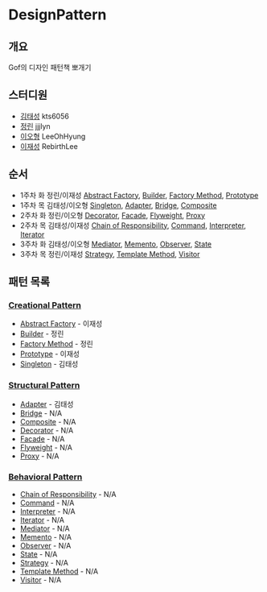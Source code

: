# DesignPattern 
## 개요
Gof의 디자인 패턴책 뽀개기
## 스터디원
- [김태성](https://github.com/kts6056) kts6056
- [정린](https://github.com/jjjlyn) jjjlyn
- [이오형](https://github.com/LeeOhHyung) LeeOhHyung
- [이재성](https://github.com/RebirthLee) RebirthLee
## 순서
- 1주차 화 정린/이재성 [Abstract Factory](CreationalPattern/AbstractFactory), [Builder](CreationalPattern/Builder), [Factory Method](CreationalPattern/FactoryMethod), [Prototype](CreationalPattern/Prototype)
- 1주차 목 김태성/이오형 [Singleton](CreationalPattern/Singleton), [Adapter](StructuralPattern/Adapter), [Bridge](StructuralPattern/Bridge), [Composite](StructuralPattern/Composite)
- 2주차 화 정린/이오형 [Decorator](StructuralPattern/Decorator), [Facade](StructuralPattern/Facade), [Flyweight](StructuralPattern/Flyweight), [Proxy](StructuralPattern/Proxy)
- 2주차 목 김태성/이재성 [Chain of Responsibility](BehavioralPattern/ChainOfResponsibility), [Command](BehavioralPattern/Command), [Interpreter](BehavioralPattern/Interpreter), [Iterator](BehavioralPattern/Iterator)
- 3주차 화 김태성/이오형 [Mediator](BehavioralPattern/Mediator), [Memento](BehavioralPattern/Memento), [Observer](BehavioralPattern/Observer), [State](BehavioralPattern/State)
- 3주차 목 정린/이재성 [Strategy](BehavioralPattern/Strategy), [Template Method](BehavioralPattern/TemplateMethod), [Visitor](BehavioralPattern/Visitor)
## 패턴 목록
### [**Creational Pattern**](CreationalPattern)
- [Abstract Factory](CreationalPattern/AbstractFactory) - 이재성
- [Builder](CreationalPattern/Builder) - 정린
- [Factory Method](CreationalPattern/FactoryMethod) - 정린
- [Prototype](CreationalPattern/Prototype) - 이재성
- [Singleton](CreationalPattern/Singleton) - 김태성
### [**Structural Pattern**](StructuralPattern)
- [Adapter](StructuralPattern/Adapter) - 김태성
- [Bridge](StructuralPattern/Bridge) - N/A
- [Composite](StructuralPattern/Composite) - N/A
- [Decorator](StructuralPattern/Decorator) - N/A
- [Facade](StructuralPattern/Facade) - N/A
- [Flyweight](StructuralPattern/Flyweight) - N/A
- [Proxy](StructuralPattern/Proxy) - N/A
### [**Behavioral Pattern**](CreationalPattern)
- [Chain of Responsibility](BehavioralPattern/ChainOfResponsibility) - N/A
- [Command](BehavioralPattern/Command) - N/A
- [Interpreter](BehavioralPattern/Interpreter) - N/A
- [Iterator](BehavioralPattern/Iterator) - N/A
- [Mediator](BehavioralPattern/Mediator) - N/A
- [Memento](BehavioralPattern/Memento) - N/A
- [Observer](BehavioralPattern/Observer) - N/A
- [State](BehavioralPattern/State) - N/A
- [Strategy](BehavioralPattern/Strategy) - N/A
- [Template Method](BehavioralPattern/TemplateMethod) - N/A
- [Visitor](BehavioralPattern/Visitor) - N/A